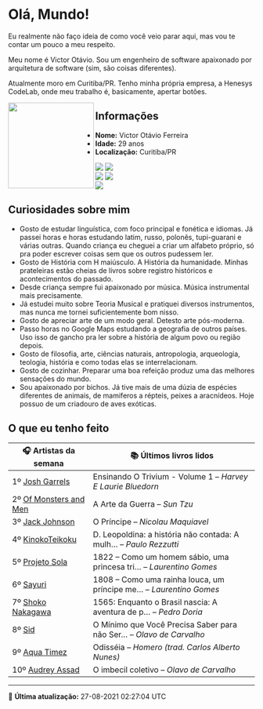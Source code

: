 # Olá, Mundo!

Eu realmente não faço ideia de como você veio parar aqui, mas vou te contar um pouco a meu respeito.

Meu nome é Victor Otávio. Sou um engenheiro de software apaixonado por arquitetura de software (sim, são coisas diferentes).

Atualmente moro em Curitiba/PR. Tenho minha própria empresa, a Henesys CodeLab, onde meu trabalho é, basicamente, apertar botões.

<img align="left" src="https://github.com/vctrtvfrrr/vctrtvfrrr/raw/master/octocat.png" alt="" width="175" />

## Informações

- **Nome:** Victor Otávio Ferreira
- **Idade:** 29 anos
- **Localização:** Curitiba/PR

[![](https://img.shields.io/badge/LinkedIn-victorotavio-blue)](https://www.linkedin.com/in/victorotavio/) [![](https://img.shields.io/badge/Twitter-@vctrtvfrrr-blue)](https://twitter.com/vctrtvfrrr)  
[![](https://img.shields.io/badge/GitHub-vctrtvfrrr-24292e)](https://github.com/vctrtvfrrr) [![](https://img.shields.io/badge/GitLab-vctrtvfrrr-ec5d16)](https://gitlab.com/vctrtvfrrr)  
[![](https://img.shields.io/badge/Email-victor@otavioferreira.com.br-red)](mailto:victor@otavioferreira.com.br)  

## Curiosidades sobre mim

-   Gosto de estudar linguística, com foco principal e fonética e idiomas. Já passei horas e horas estudando latim, russo, polonês, tupi-guarani e várias outras. Quando criança eu cheguei a criar um alfabeto próprio, só pra poder escrever coisas sem que os outros pudessem ler.
-   Gosto de História com H maiúsculo. A História da humanidade. Minhas prateleiras estão cheias de livros sobre registro históricos e acontecimentos do passado.
-   Desde criança sempre fui apaixonado por música. Música instrumental mais precisamente.
-   Já estudei muito sobre Teoria Musical e pratiquei diversos instrumentos, mas nunca me tornei suficientemente bom nisso.
-   Gosto de apreciar arte de um modo geral. Detesto arte pós-moderna.
-   Passo horas no Google Maps estudando a geografia de outros países. Uso isso de gancho pra ler sobre a história de algum povo ou região depois.
-   Gosto de filosofia, arte, ciências naturais, antropologia, arqueologia, teologia, história e como todas elas se interrelacionam.
-   Gosto de cozinhar. Preparar uma boa refeição produz uma das melhores sensações do mundo.
-   Sou apaixonado por bichos. Já tive mais de uma dúzia de espécies diferentes de animais, de mamiferos a répteis, peixes a aracnídeos. Hoje possuo de um criadouro de aves exóticas.


## O que eu tenho feito

|                          🎧 Artistas da semana                          |                      📚 Últimos livros lidos                      |
|-------------------------------------------------------------------------|-------------------------------------------------------------------|
| 1º [Josh Garrels](https://www.last.fm/music/Josh+Garrels)               | Ensinando O Trivium - Volume 1	–	_Harvey E Laurie Bluedorn_         |
| 2º [Of Monsters and Men](https://www.last.fm/music/Of+Monsters+and+Men) | A Arte da Guerra	–	_Sun Tzu_                                        |
| 3º [Jack Johnson](https://www.last.fm/music/Jack+Johnson)               | O Príncipe	–	_Nicolau Maquiavel_                                    |
| 4º [KinokoTeikoku](https://www.last.fm/music/KinokoTeikoku)             | D. Leopoldina: a história não contada: A mulh…	–	_Paulo Rezzutti_   |
| 5º [Projeto Sola](https://www.last.fm/music/Projeto+Sola)               | 1822 – Como um homem sábio, uma princesa tri…	–	_Laurentino Gomes_  |
| 6º [Sayuri](https://www.last.fm/music/Sayuri)                           | 1808 – Como uma rainha louca, um príncipe me…	–	_Laurentino Gomes_  |
| 7º [Shoko Nakagawa](https://www.last.fm/music/Shoko+Nakagawa)           | 1565: Enquanto o Brasil nascia: A aventura de p…	–	_Pedro Doria_    |
| 8º [Sid](https://www.last.fm/music/Sid)                                 | O Mínimo que Você Precisa Saber para não Ser…	–	_Olavo de Carvalho_ |
| 9º [Aqua Timez](https://www.last.fm/music/Aqua+Timez)                   | Odisséia	–	_Homero (trad. Carlos Alberto Nunes)_                    |
| 10º [Audrey Assad](https://www.last.fm/music/Audrey+Assad)              | O imbecil coletivo	–	_Olavo de Carvalho_                            |


---

🚀 **Última atualização:** 27-08-2021 02:27:04 UTC